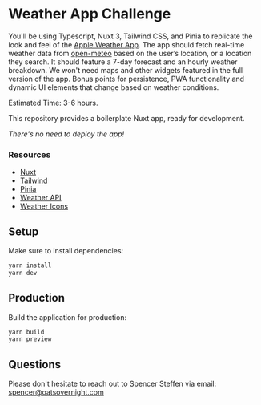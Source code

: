 # Weather App Challenge

You'll be using Typescript, Nuxt 3, Tailwind CSS, and Pinia to replicate the look and feel of the [Apple Weather App](https://github.com/OatsOvernight/coding-challenge-weather-app/blob/main/public/apple-weather.jpeg). The app should fetch real-time weather data from [open-meteo](https://open-meteo.com/en/docs) based on the user’s location, or a location they search. It should feature a 7-day forecast and an hourly weather breakdown. We won't need maps and other widgets featured in the full version of the app. Bonus points for persistence, PWA functionality and dynamic UI elements that change based on weather conditions.

Estimated Time: 3-6 hours.

This repository provides a boilerplate Nuxt app, ready for development. 

_There's no need to deploy the app!_

### Resources
* [Nuxt](https://nuxt.com)
* [Tailwind](https://tailwindcss.com)
* [Pinia](https://pinia.vuejs.org)
* [Weather API](https://open-meteo.com/en/docs)
* [Weather Icons](https://github.com/basmilius/weather-icons/tree/dev)

## Setup

Make sure to install dependencies:

```bash
yarn install
yarn dev
```

## Production

Build the application for production:

```bash
yarn build
yarn preview
```

## Questions

Please don't hesitate to reach out to Spencer Steffen via email: spencer@oatsovernight.com

